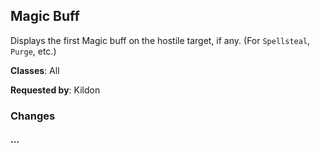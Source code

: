 ## Magic Buff

Displays the first Magic buff on the hostile target, if any. (For `Spellsteal`,
`Purge`, etc.)

**Classes**: All

**Requested by**: Kildon

### Changes

#### ...
